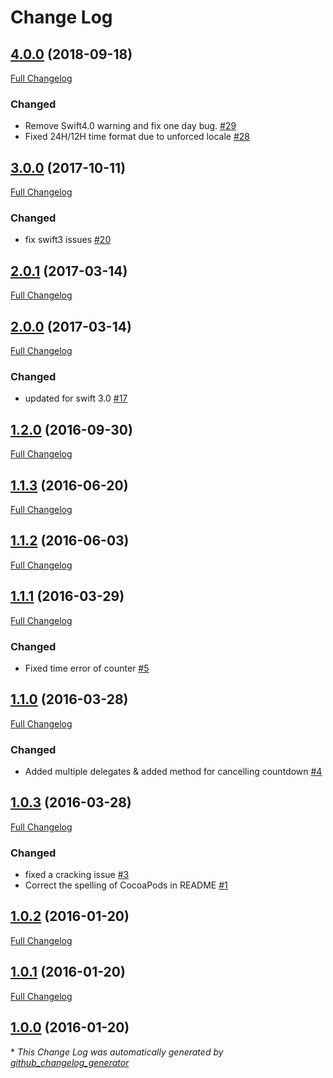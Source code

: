 # Change Log

## [4.0.0](https://github.com/suzuki-0000/CountdownLabel/tree/4.0.0) (2018-09-18)
[Full Changelog](https://github.com/suzuki-0000/CountdownLabel/compare/3.0.0...4.0.0)

### Changed

- Remove Swift4.0 warning and fix one day bug. [\#29](https://github.com/suzuki-0000/CountdownLabel/pull/29)
- Fixed 24H/12H time format due to unforced locale [\#28](https://github.com/suzuki-0000/CountdownLabel/pull/28)

## [3.0.0](https://github.com/suzuki-0000/CountdownLabel/tree/3.0.0) (2017-10-11)
[Full Changelog](https://github.com/suzuki-0000/CountdownLabel/compare/2.0.1...3.0.0)

### Changed

- fix swift3 issues [\#20](https://github.com/suzuki-0000/CountdownLabel/pull/20)

## [2.0.1](https://github.com/suzuki-0000/CountdownLabel/tree/2.0.1) (2017-03-14)
[Full Changelog](https://github.com/suzuki-0000/CountdownLabel/compare/2.0.0...2.0.1)

## [2.0.0](https://github.com/suzuki-0000/CountdownLabel/tree/2.0.0) (2017-03-14)
[Full Changelog](https://github.com/suzuki-0000/CountdownLabel/compare/1.2.0...2.0.0)

### Changed

- updated for swift 3.0 [\#17](https://github.com/suzuki-0000/CountdownLabel/pull/17)

## [1.2.0](https://github.com/suzuki-0000/CountdownLabel/tree/1.2.0) (2016-09-30)
[Full Changelog](https://github.com/suzuki-0000/CountdownLabel/compare/1.1.3...1.2.0)

## [1.1.3](https://github.com/suzuki-0000/CountdownLabel/tree/1.1.3) (2016-06-20)
[Full Changelog](https://github.com/suzuki-0000/CountdownLabel/compare/1.1.2...1.1.3)

## [1.1.2](https://github.com/suzuki-0000/CountdownLabel/tree/1.1.2) (2016-06-03)
[Full Changelog](https://github.com/suzuki-0000/CountdownLabel/compare/1.1.1...1.1.2)

## [1.1.1](https://github.com/suzuki-0000/CountdownLabel/tree/1.1.1) (2016-03-29)
[Full Changelog](https://github.com/suzuki-0000/CountdownLabel/compare/1.1.0...1.1.1)

### Changed

- Fixed time error of counter [\#5](https://github.com/suzuki-0000/CountdownLabel/pull/5)

## [1.1.0](https://github.com/suzuki-0000/CountdownLabel/tree/1.1.0) (2016-03-28)
[Full Changelog](https://github.com/suzuki-0000/CountdownLabel/compare/1.0.3...1.1.0)

### Changed

- Added multiple delegates & added method for cancelling countdown [\#4](https://github.com/suzuki-0000/CountdownLabel/pull/4)

## [1.0.3](https://github.com/suzuki-0000/CountdownLabel/tree/1.0.3) (2016-03-28)
[Full Changelog](https://github.com/suzuki-0000/CountdownLabel/compare/1.0.2...1.0.3)

### Changed

- fixed a cracking issue [\#3](https://github.com/suzuki-0000/CountdownLabel/pull/3)
- Correct the spelling of CocoaPods in README [\#1](https://github.com/suzuki-0000/CountdownLabel/pull/1)

## [1.0.2](https://github.com/suzuki-0000/CountdownLabel/tree/1.0.2) (2016-01-20)
[Full Changelog](https://github.com/suzuki-0000/CountdownLabel/compare/1.0.1...1.0.2)

## [1.0.1](https://github.com/suzuki-0000/CountdownLabel/tree/1.0.1) (2016-01-20)
[Full Changelog](https://github.com/suzuki-0000/CountdownLabel/compare/1.0.0...1.0.1)

## [1.0.0](https://github.com/suzuki-0000/CountdownLabel/tree/1.0.0) (2016-01-20)


\* *This Change Log was automatically generated by [github_changelog_generator](https://github.com/skywinder/Github-Changelog-Generator)*
